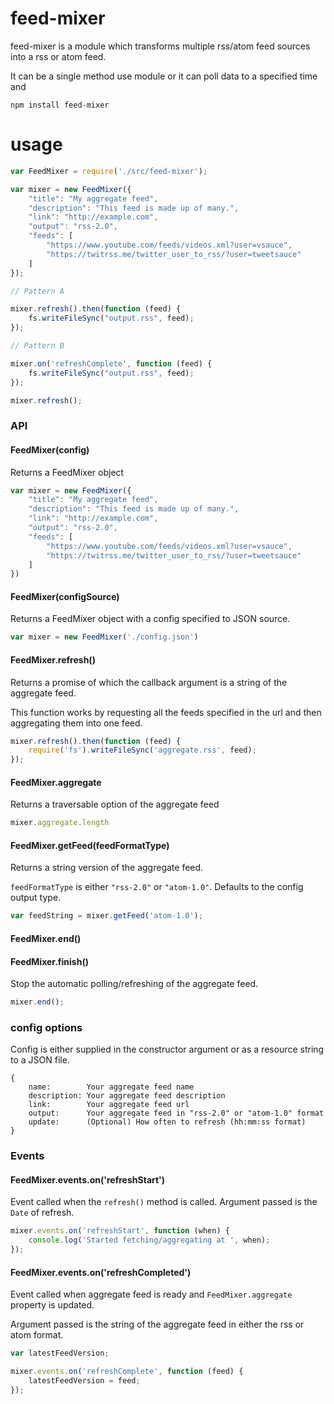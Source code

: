 # feed-mixer

feed-mixer is a module which transforms multiple rss/atom feed sources into 
a rss or atom feed.

It can be a single method use module or it can poll data to a specified time 
and 

```
npm install feed-mixer
```

# usage

```javascript
var FeedMixer = require('./src/feed-mixer');

var mixer = new FeedMixer({
    "title": "My aggregate feed",
    "description": "This feed is made up of many.",
    "link": "http://example.com",
    "output": "rss-2.0",
    "feeds": [
        "https://www.youtube.com/feeds/videos.xml?user=vsauce",
        "https://twitrss.me/twitter_user_to_rss/?user=tweetsauce"
    ]
});

// Pattern A

mixer.refresh().then(function (feed) {
    fs.writeFileSync("output.rss", feed);
});

// Pattern B

mixer.on('refreshComplete', function (feed) {
    fs.writeFileSync("output.rss", feed);
});

mixer.refresh();
```

### API

#### FeedMixer(config)

Returns a FeedMixer object

```javascript
var mixer = new FeedMixer({
    "title": "My aggregate feed",
    "description": "This feed is made up of many.",
    "link": "http://example.com",
    "output": "rss-2.0",
    "feeds": [
        "https://www.youtube.com/feeds/videos.xml?user=vsauce",
        "https://twitrss.me/twitter_user_to_rss/?user=tweetsauce"
    ]
})
```


#### FeedMixer(configSource)

Returns a FeedMixer object with a config specified to JSON source.

```javascript
var mixer = new FeedMixer('./config.json')
```

#### FeedMixer.refresh()

Returns a promise of which the callback argument is a string of the 
aggregate feed.

This function works by requesting all the feeds specified in the url and 
then aggregating them into one feed.

```javascript
mixer.refresh().then(function (feed) {
    require('fs').writeFileSync('aggregate.rss', feed);
});
```

#### FeedMixer.aggregate

Returns a traversable option of the aggregate feed

```javascript
mixer.aggregate.length
```

#### FeedMixer.getFeed(feedFormatType)

Returns a string version of the aggregate feed.

`feedFormatType` is either `"rss-2.0"` or `"atom-1.0"`.
Defaults to the config output type.

```javascript
var feedString = mixer.getFeed('atom-1.0');
```

#### FeedMixer.end()
#### FeedMixer.finish()

Stop the automatic polling/refreshing of the aggregate feed.

```javascript
mixer.end();
```


### config options

Config is either supplied in the constructor argument or as a 
resource string to a JSON file.

```
{
    name:        Your aggregate feed name
    description: Your aggregate feed description
    link:        Your aggregate feed url
    output:      Your aggregate feed in "rss-2.0" or "atom-1.0" format
    update:      (Optional) How often to refresh (hh:mm:ss format)
}
```

### Events
#### FeedMixer.events.on('refreshStart')

Event called when the `refresh()` method is called. 
Argument passed is the `Date` of refresh.

```javascript
mixer.events.on('refreshStart', function (when) {
    console.log('Started fetching/aggregating at ', when);
});
```

#### FeedMixer.events.on('refreshCompleted')

Event called when aggregate feed is ready and `FeedMixer.aggregate` 
property is updated.

Argument passed is the string of the aggregate feed in either the 
rss or atom format.

```javascript
var latestFeedVersion;

mixer.events.on('refreshComplete', function (feed) {
    latestFeedVersion = feed;
});
```